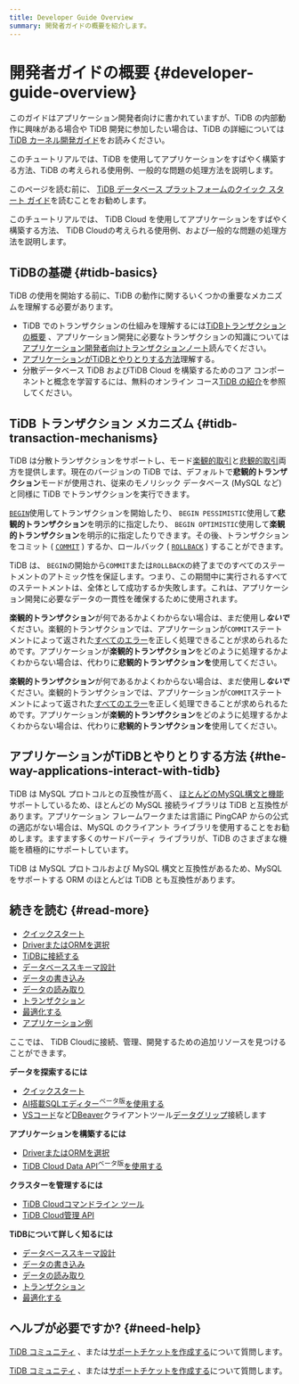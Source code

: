 ```yaml
---
title: Developer Guide Overview
summary: 開発者ガイドの概要を紹介します。
---
```


# 開発者ガイドの概要 {#developer-guide-overview}

このガイドはアプリケーション開発者向けに書かれていますが、TiDB の内部動作に興味がある場合や TiDB 開発に参加したい場合は、TiDB の詳細については[TiDB カーネル開発ガイド](https://pingcap.github.io/tidb-dev-guide/)をお読みください。

<CustomContent platform="tidb">

このチュートリアルでは、TiDB を使用してアプリケーションをすばやく構築する方法、TiDB の考えられる使用例、一般的な問題の処理方法を説明します。

このページを読む前に、 [TiDB データベース プラットフォームのクイック スタート ガイド](/quick-start-with-tidb.md)を読むことをお勧めします。

</CustomContent>

<CustomContent platform="tidb-cloud">

このチュートリアルでは、 TiDB Cloud を使用してアプリケーションをすばやく構築する方法、 TiDB Cloudの考えられる使用例、および一般的な問題の処理方法を説明します。

</CustomContent>

## TiDBの基礎 {#tidb-basics}

TiDB の使用を開始する前に、TiDB の動作に関するいくつかの重要なメカニズムを理解する必要があります。

-   TiDB でのトランザクションの仕組みを理解するには[TiDBトランザクションの概要](/transaction-overview.md) 、アプリケーション開発に必要なトランザクションの知識については[アプリケーション開発者向けトランザクションノート](/develop/dev-guide-transaction-overview.md)読んでください。
-   [アプリケーションがTiDBとやりとりする方法](#the-way-applications-interact-with-tidb)理解する。
-   分散データベース TiDB およびTiDB Cloud を構築するためのコア コンポーネントと概念を学習するには、無料のオンライン コース[TiDB の紹介](https://eng.edu.pingcap.com/catalog/info/id:203/?utm_source=docs-dev-guide)を参照してください。

## TiDB トランザクション メカニズム {#tidb-transaction-mechanisms}

TiDB は分散トランザクションをサポートし、モード[楽観的取引](/optimistic-transaction.md)と[悲観的取引](/pessimistic-transaction.md)両方を提供します。現在のバージョンの TiDB では、デフォルトで**悲観的トランザクション**モードが使用され、従来のモノリシック データベース (MySQL など) と同様に TiDB でトランザクションを実行できます。

[`BEGIN`](/sql-statements/sql-statement-begin.md)使用してトランザクションを開始したり、 `BEGIN PESSIMISTIC`使用して**悲観的トランザクション**を明示的に指定したり、 `BEGIN OPTIMISTIC`使用して**楽観的トランザクション**を明示的に指定したりできます。その後、トランザクションをコミット ( [`COMMIT`](/sql-statements/sql-statement-commit.md) ) するか、ロールバック ( [`ROLLBACK`](/sql-statements/sql-statement-rollback.md) ) することができます。

TiDB は、 `BEGIN`の開始から`COMMIT`または`ROLLBACK`の終了までのすべてのステートメントのアトミック性を保証します。つまり、この期間中に実行されるすべてのステートメントは、全体として成功するか失敗します。これは、アプリケーション開発に必要なデータの一貫性を確保するために使用されます。

<CustomContent platform="tidb">

**楽観的トランザクション**が何であるかよくわからない場合は、まだ使用し***ないで***ください。楽観的トランザクションでは、アプリケーションが`COMMIT`ステートメントによって返された[すべてのエラー](/error-codes.md)を正しく処理できることが求められるためです。アプリケーションが**楽観的トランザクション**をどのように処理するかよくわからない場合は、代わりに**悲観的トランザクションを**使用してください。

</CustomContent>

<CustomContent platform="tidb-cloud">

**楽観的トランザクション**が何であるかよくわからない場合は、まだ使用し***ないで***ください。楽観的トランザクションでは、アプリケーションが`COMMIT`ステートメントによって返された[すべてのエラー](https://docs.pingcap.com/tidb/stable/error-codes)を正しく処理できることが求められるためです。アプリケーションが**楽観的トランザクション**をどのように処理するかよくわからない場合は、代わりに**悲観的トランザクションを**使用してください。

</CustomContent>

## アプリケーションがTiDBとやりとりする方法 {#the-way-applications-interact-with-tidb}

TiDB は MySQL プロトコルとの互換性が高く、 [ほとんどのMySQL構文と機能](/mysql-compatibility.md)サポートしているため、ほとんどの MySQL 接続ライブラリは TiDB と互換性があります。アプリケーション フレームワークまたは言語に PingCAP からの公式の適応がない場合は、MySQL のクライアント ライブラリを使用することをお勧めします。ますます多くのサードパーティ ライブラリが、TiDB のさまざまな機能を積極的にサポートしています。

TiDB は MySQL プロトコルおよび MySQL 構文と互換性があるため、MySQL をサポートする ORM のほとんどは TiDB とも互換性があります。

## 続きを読む {#read-more}

<CustomContent platform="tidb">

-   [クイックスタート](/develop/dev-guide-build-cluster-in-cloud.md)
-   [DriverまたはORMを選択](/develop/dev-guide-choose-driver-or-orm.md)
-   [TiDBに接続する](/develop/dev-guide-connect-to-tidb.md)
-   [データベーススキーマ設計](/develop/dev-guide-schema-design-overview.md)
-   [データの書き込み](/develop/dev-guide-insert-data.md)
-   [データの読み取り](/develop/dev-guide-get-data-from-single-table.md)
-   [トランザクション](/develop/dev-guide-transaction-overview.md)
-   [最適化する](/develop/dev-guide-optimize-sql-overview.md)
-   [アプリケーション例](/develop/dev-guide-sample-application-java-spring-boot.md)

</CustomContent>

<CustomContent platform="tidb-cloud">

ここでは、 TiDB Cloudに接続、管理、開発するための追加リソースを見つけることができます。

**データを探索するには**

-   [クイックスタート](/develop/dev-guide-build-cluster-in-cloud.md)
-   [AI搭載SQLエディター<sup>ベータ版</sup>を使用する](/tidb-cloud/explore-data-with-chat2query.md)
-   [VSコード](/develop/dev-guide-gui-vscode-sqltools.md)など[DBeaver](/develop/dev-guide-gui-dbeaver.md)クライアントツール[データグリップ](/develop/dev-guide-gui-datagrip.md)接続します

**アプリケーションを構築するには**

-   [DriverまたはORMを選択](/develop/dev-guide-choose-driver-or-orm.md)
-   [TiDB Cloud Data API<sup>ベータ版</sup>を使用する](/tidb-cloud/data-service-overview.md)

**クラスターを管理するには**

-   [TiDB Cloudコマンドライン ツール](/tidb-cloud/get-started-with-cli.md)
-   [TiDB Cloud管理 API](https://docs.pingcap.com/tidbcloud/api/v1beta1)

**TiDBについて詳しく知るには**

-   [データベーススキーマ設計](/develop/dev-guide-schema-design-overview.md)
-   [データの書き込み](/develop/dev-guide-insert-data.md)
-   [データの読み取り](/develop/dev-guide-get-data-from-single-table.md)
-   [トランザクション](/develop/dev-guide-transaction-overview.md)
-   [最適化する](/develop/dev-guide-optimize-sql-overview.md)

</CustomContent>

## ヘルプが必要ですか? {#need-help}

<CustomContent platform="tidb">

[TiDB コミュニティ](https://ask.pingcap.com/) 、または[サポートチケットを作成する](/support.md)について質問します。

</CustomContent>

<CustomContent platform="tidb-cloud">

[TiDB コミュニティ](https://ask.pingcap.com/) 、または[サポートチケットを作成する](https://support.pingcap.com/)について質問します。

</CustomContent>
